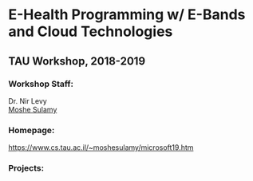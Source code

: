 # E-Health Programming w/ E-Bands and Cloud Technologies
## TAU Workshop, 2018-2019
### Workshop Staff:
Dr. Nir Levy  
[Moshe Sulamy](https://www.cs.tau.ac.il/~moshesulamy/)

### Homepage:
https://www.cs.tau.ac.il/~moshesulamy/microsoft19.htm

### Projects:
